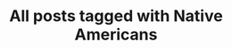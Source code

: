 ---
layout: tag
title: "All posts tagged with Native Americans"
permalink: /weblog/tags/native-americans/
taxonomy: Native Americans
---